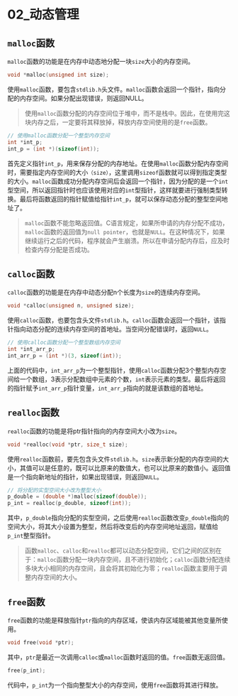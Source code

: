 # 02_动态管理

## `malloc`函数

`malloc`函数的功能是在内存中动态地分配一块`size`大小的内存空间。

```c
void *malloc(unsigned int size);
```

使用`malloc`函数，要包含`stdlib.h`头文件。`malloc`函数会返回一个指针，指向分配的内存空间。如果分配出现错误，则返回NULL。

> 使用`malloc`函数分配的内存空间位于堆中，而不是栈中。因此，在使用完这块内存之后，一定要将其释放掉，释放内存空间使用的是`free`函数。

```c
// 使用malloc函数分配一个整型内存空间
int *int_p;
int_p = (int *)(sizeof(int));
```

首先定义指针`int_p`，用来保存分配的内存地址。在使用`malloc`函数分配内存空间时，需要指定内存空间的大小`（size）`，这里调用`sizeof`函数就可以得到指定类型的大小。`malloc`函数成功分配内存空间后会返回一个指针，因为分配的是一个`int`型空间，所以返回指针时也应该使用对应的`int`型指针，这样就要进行强制类型转换。最后将函数返回的指针赋值给指针`int_p`，就可以保存动态分配的整型空间地址了。

> `malloc`函数不能忽略返回值。C语言规定，如果所申请的内存分配不成功，`malloc`函数的返回值为`null pointer`，也就是`NULL`。在这种情况下，如果继续运行之后的代码，程序就会产生崩溃。所以在申请分配内存后，应及时检查内存分配是否成功。

## `calloc`函数

`calloc`函数的功能是在内存中动态分配n个长度为`size`的连续内存空间。

```c
void *calloc(unsigned n, unsigned size);
```

使用`calloc`函数，也要包含头文件`stdlib.h`。`calloc`函数会返回一个指针，该指针指向动态分配的连续内存空间的首地址。当空间分配错误时，返回`NULL`。

```c
// 使用calloc函数分配一个整型数组内存空间
int *int_arr_p;
int_arr_p = (int *)(3, sizeof(int));
```

上面的代码中，`int_arr_p`为一个整型指针，使用`calloc`函数分配3个整型内存空间给一个数组，3表示分配数组中元素的个数，`int`表示元素的类型。最后将返回的指针赋予`int_arr_p`指针变量，`int_arr_p`指向的就是该数组的首地址。

## `realloc`函数

`realloc`函数的功能是将ptr指针指向的内存空间大小改为`size`。

```c
void *realloc(void *ptr, size_t size);
```

使用`realloc`函数前，要先包含头文件`stdlib.h`。`size`表示新分配的内存空间的大小，其值可以是任意的，既可以比原来的数值大，也可以比原来的数值小。返回值是一个指向新地址的指针，如果出现错误，则返回`NULL`。

```c
// 将分配的实型空间大小改为整型大小
p_double = (double *)malloc(sizeof(double));
p_int = realloc(p_double, sizeof(int));
```

其中，`p_double`指向分配的实型空间，之后使用`realloc`函数改变`p_double`指向的空间大小，将其大小设置为整型，然后将改变后的内存空间地址返回，赋值给`p_int`整型指针。

>  函数`malloc`、`calloc`和`realloc`都可以动态分配空间，它们之间的区别在于：`malloc`函数分配一块内存空间，且不进行初始化；`calloc`函数分配连续多块大小相同的内存空间，且会将其初始化为零；`realloc`函数主要用于调整内存空间的大小。

## `free`函数

`free`函数的功能是释放指针`ptr`指向的内存区域，使该内存区域能被其他变量所使用。

```c
void free(void *ptr);
```

其中，`ptr`是最近一次调用`calloc`或`malloc`函数时返回的值。`free`函数无返回值。

```c
free(p_int);
```

代码中，`p_int`为一个指向整型大小的内存空间，使用`free`函数将其进行释放。

